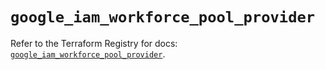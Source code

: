 # `google_iam_workforce_pool_provider`

Refer to the Terraform Registry for docs: [`google_iam_workforce_pool_provider`](https://registry.terraform.io/providers/hashicorp/google-beta/5.43.0/docs/resources/google_iam_workforce_pool_provider).
